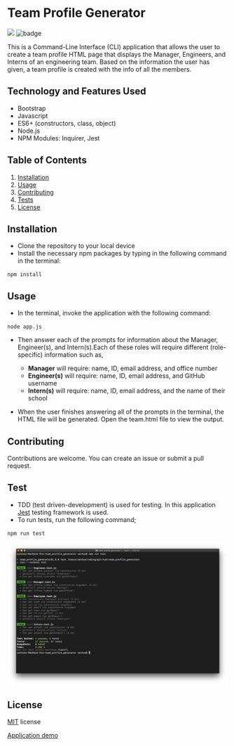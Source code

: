 # Team Profile Generator
![](https://img.shields.io/badge/License-MIT-important)
![badge](https://img.shields.io/github/languages/top/karpagasathya/team_profile_generator)

This is a Command-Line Interface (CLI) application that allows the user to create a team profile HTML page that displays the Manager, Engineers, and Interns of an engineering team. Based on the information the user has given, a team profile is created with the info of all the members. 

## Technology and Features Used

* Bootstrap
* Javascript
* ES6+ (constructors, class, object)
* Node.js
* NPM Modules: Inquirer, Jest​


## Table of Contents

1. [Installation](#Installation)
2. [Usage](#Usage)
3. [Contributing](#Contributing)
4. [Tests](#Tests)
5. [License](#licence)

## Installation

 * Clone the repository to your local device
 * Install the necessary npm packages by typing in the following command in the terminal:

 ```
 npm install
 ```

 ## Usage

 * In the terminal, invoke the application with the following command:
 ```
 node app.js
 ```
 * Then answer each of the prompts for information about the Manager, Engineer(s), and Intern(s).Each of these roles will require different (role-specific) information such as,
   * **Manager** will require: name, ID, email address, and office number
   * **Engineer(s)** will require: name, ID, email address, and GitHub username
   * **Intern(s)** will require: name, ID, email address, and the name of their school

* When the user finishes answering all of the prompts in the terminal, the HTML file will be generated. Open the team.html file to view the output.

## Contributing

Contributions are welcome. You can create an issue or submit a pull request.

## Test

* TDD (test driven-development) is used for testing. In this application [Jest](https://jestjs.io/) testing framework is used. 
* To run tests, run the following command;
```
npm run test
```
![](Assets/images/image1.png)
## License

[MIT](Assets/license.txt) license

[Application demo](https://drive.google.com/file/d/1kO9fhlj6b33yHpx4cTSteuEK_qWEhf5M/view?usp=sharing)